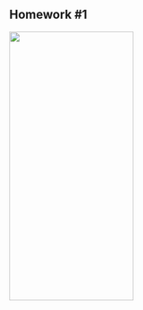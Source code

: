 ## Homework #1
<img src="https://github.com/blaziee1337/WBChat-Homework/assets/154816989/0d2d6210-d094-4c21-8396-e94095f7c1d4" width="222" height="480">



